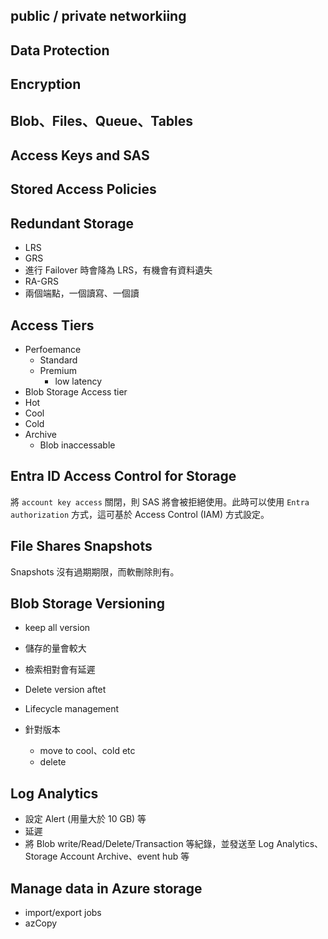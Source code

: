 ## public / private networkiing
## Data Protection
## Encryption
## Blob、Files、Queue、Tables
## Access Keys and SAS
## Stored Access Policies
## Redundant Storage
- LRS
- GRS
 - 進行 Failover 時會降為 LRS，有機會有資料遺失
- RA-GRS
 - 兩個端點，一個讀寫、一個讀
## Access Tiers
- Perfoemance
  - Standard
  - Premium
    - low latency
- Blob Storage Access tier
 - Hot
 - Cool
 - Cold
 - Archive
   - Blob inaccessable
  
## Entra ID Access Control for Storage
將 `account key access` 關閉，則 SAS 將會被拒絕使用。此時可以使用 `Entra authorization` 方式，這可基於 Access Control (IAM) 方式設定。

## File Shares Snapshots
Snapshots 沒有過期期限，而軟刪除則有。

## Blob Storage Versioning
- keep all version
 - 儲存的量會較大
 - 檢索相對會有延遲
- Delete version aftet

- Lifecycle management
 - 針對版本
   - move to cool、cold etc
   - delete
  
## Log Analytics
- 設定 Alert (用量大於 10 GB) 等
- 延遲
- 將 Blob write/Read/Delete/Transaction 等紀錄，並發送至 Log Analytics、Storage Account Archive、event hub 等

## Manage data in Azure storage
- import/export jobs
- azCopy
